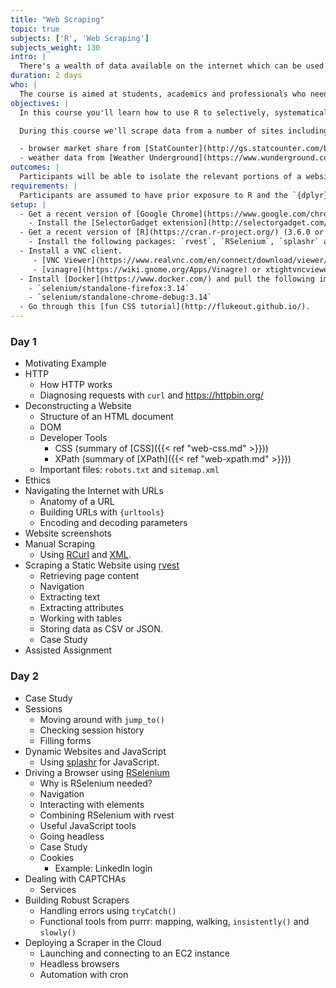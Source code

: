 ```yaml
---
title: "Web Scraping"
topic: true
subjects: ['R', 'Web Scraping']
subjects_weight: 130
intro: |
  There's a wealth of data available on the internet which can be used for data augmentation or to create entirely new datasets.
duration: 2 days
who: |
  The course is aimed at students, academics and professionals who need to harvest data from the internet.
objectives: |
  In this course you'll learn how to use R to selectively, systematically and automatically scrape data from websites.

  During this course we'll scrape data from a number of sites including:

  - browser market share from [StatCounter](http://gs.statcounter.com/browser-market-share);
  - weather data from [Weather Underground](https://www.wunderground.com/).
outcomes: |
  Participants will be able to isolate the relevant portions of a website and write scripts to automatically extract the required information. Furthermore they'll know how to apply these techniques to both static and dynamic websites.
requirements: |
  Participants are assumed to have prior exposure to R and the `{dplyr}`, `{purrr}` and `{stringr}` packages. Some familiarity with HTML and CSS will be an advantage but not mandatory.
setup: |
  - Get a recent version of [Google Chrome](https://www.google.com/chrome/browser/) or [Firefox](https://www.mozilla.org/en-US/firefox/).
    - Install the [SelectorGadget extension](http://selectorgadget.com/).
  - Get a recent version of [R](https://cran.r-project.org/) (3.6.0 or newer) and [RStudio Desktop](https://www.rstudio.com/products/rstudio/download/).
    - Install the following packages: `rvest`, `RSelenium`, `splashr` and `tidyverse`.
  - Install a VNC client. 
     - [VNC Viewer](https://www.realvnc.com/en/connect/download/viewer/) (Windows, MacOS and Linux)
     - [vinagre](https://wiki.gnome.org/Apps/Vinagre) or xtightvncviewer (Linux)
  - Install [Docker](https://www.docker.com/) and pull the following images:
    - `selenium/standalone-firefox:3.14`
    - `selenium/standalone-chrome-debug:3.14`
  - Go through this [fun CSS tutorial](http://flukeout.github.io/).
---
```


### Day 1

- Motivating Example
- HTTP
	- How HTTP works
	- Diagnosing requests with `curl` and <https://httpbin.org/>
- Deconstructing a Website
	- Structure of an HTML document
	- DOM
	- Developer Tools
		- CSS (summary of [CSS]({{< ref "web-css.md" >}}))
		- XPath (summary of [XPath]({{< ref "web-xpath.md" >}}))
	- Important files: `robots.txt` and `sitemap.xml`
- Ethics
- Navigating the Internet with URLs
	- Anatomy of a URL
	- Building URLs with `{urltools}`
	- Encoding and decoding parameters
- Website screenshots
- Manual Scraping
	- Using [RCurl](https://cran.r-project.org/web/packages/RCurl/index.html) and [XML](https://cran.r-project.org/web/packages/XML/index.html).
- Scraping a Static Website using [rvest](https://github.com/hadley/rvest)
	- Retrieving page content
	- Navigation
	- Extracting text
	- Extracting attributes
	- Working with tables
	- Storing data as CSV or JSON.
	- Case Study
- Assisted Assignment <!-- IMDB -->

### Day 2

- Case Study <!-- drug tests using rvest -->
- Sessions
	- Moving around with `jump_to()`
	- Checking session history
	- Filling forms
- Dynamic Websites and JavaScript
	- Using [splashr](https://github.com/hrbrmstr/splashr) for JavaScript.
- Driving a Browser using [RSelenium](https://github.com/ropensci/RSelenium)
	- Why is RSelenium needed?
	- Navigation
	- Interacting with elements
	- Combining RSelenium with rvest
	- Useful JavaScript tools
	- Going headless
	- Case Study
	- Cookies
		- Example: LinkedIn login <!-- See linkedin.py from HOF Capital project. -->
- Dealing with CAPTCHAs
	- Services
- Building Robust Scrapers
	- Handling errors using `tryCatch()`
	- Functional tools from purrr: mapping, walking, `insistently()` and `slowly()`
- Deploying a Scraper in the Cloud
	- Launching and connecting to an EC2 instance
	- Headless browsers
	- Automation with cron

<!--
- Interacting with APIs
	- Using XHR to find an API
	- Building wrappers around APIs
-->